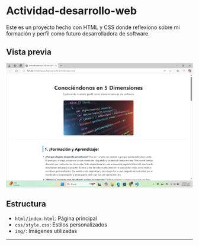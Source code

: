 # Actividad-desarrollo-web

Este es un proyecto hecho con HTML y CSS donde reflexiono sobre mi formación y perfil como futuro desarrolladora de software.

## Vista previa

![captura del proyecto](ExplorandoPerfil/img/preview.png)

## Estructura

- `html/index.html`: Página principal
- `css/style.css`: Estilos personalizados
- `img/`: Imágenes utilizadas

---
